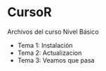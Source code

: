 # CursoR

Archivos del curso Nivel Básico

* Tema 1: Instalación
* Tema 2: Actualizacion
* Tema 3: Veamos que pasa